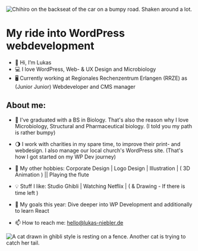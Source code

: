 ![Chihiro on the backseat of the car on a bumpy road. Shaken around a lot.](https://media4.giphy.com/media/Dc4TGF0n3mVVK/giphy.gif?cid=790b76112bf8ddb06bc808a8cb3b22222ddbcda78d715a7e&rid=giphy.gif&ct=g)

# My ride into WordPress webdevelopment

- 👋 Hi, I’m Lukas
- 💻 I love WordPress, Web- & UX Design and Microbiology
- 🖥 Currently working at Regionales Rechenzentrum Erlangen (RRZE) as (Junior Junior) Webdeveloper and CMS manager

## About me:
- 🌱 I've graduated with a BS in Biology. That's also the reason why I love Microbiology, Structural and Pharmaceutical biology. (I told you my path is rather bumpy)
- 🌖 I work with charities in my spare time, to improve their print- and webdesign. I also manage our local church's WordPress site. (That's how I got started on my WP Dev journey)
- 🌊 My other hobbies: Corporate Design | Logo Design | Illustration | ( 3D Animation ) || Playing the flute
- 💡 Stuff I like: Studio Ghibli | Watching Netflix | ( & Drawing - If there is time left )
- 🎯 My goals this year: Dive deeper into WP Development and additionally to learn React

- 📫 How to reach me: hello@lukas-niebler.de 

![A cat drawn in ghibli style is resting on a fence. Another cat is trying to catch her tail.](https://c.tenor.com/CIkuegBthg0AAAAC/whisper-of-the-heart-cat.gif)

<!---
lukasniebler/lukasniebler is a ✨ special ✨ repository because its `README.md` (this file) appears on your GitHub profile.
You can click the Preview link to take a look at your changes.
--->
